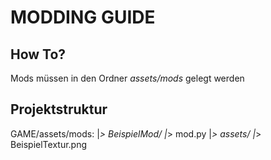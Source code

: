 # MODDING GUIDE
## How To?
Mods müssen in den Ordner *assets/mods* gelegt werden

## Projektstruktur
GAME/assets/mods:
    |_> BeispielMod/
        |_> mod.py
        |_> assets/
            |_> BeispielTextur.png
    